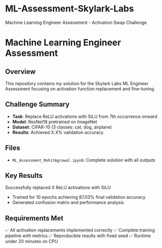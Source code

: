 # ML-Assessment-Skylark-Labs
Machine Learning Engineer Assessment - Activation Swap Challenge
# Machine Learning Engineer Assessment

## Overview
This repository contains my solution for the Skylark Labs ML Engineer Assessment focusing on activation function replacement and fine-tuning.

## Challenge Summary
- **Task**: Replace ReLU activations with SiLU from 7th occurrence onward
- **Model**: ResNet18 pretrained on ImageNet
- **Dataset**: CIFAR-10 (3 classes: cat, dog, airplane)
- **Results**: Achieved X.X% validation accuracy

## Files
- `ML_Assessment_MohitAgrawal.ipynb`: Complete solution with all outputs

## Key Results
 Successfully replaced X ReLU activations with SiLU
- Trained for 10 epochs achieving 87.03% final validation accuracy
- Generated confusion matrix and performance analysis

## Requirements Met
✅ All activation replacements implemented correctly
✅ Complete training pipeline with metrics
✅ Reproducible results with fixed seed
✅ Runtime under 20 minutes on CPU
